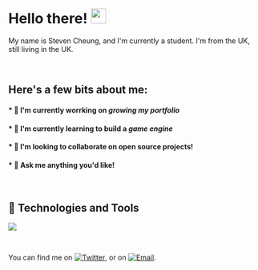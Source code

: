 # Hello there! <img src="https://raw.githubusercontent.com/StevenCheung87/StevenCheung87/master/wave.gif" width="30px">

My name is Steven Cheung, and I'm currently a student. I'm from the UK, still living in the UK. 


<br/>

## Here's a few bits about me:
#### * 🔭 I'm currently worrking on *growing my portfolio*
#### * 🌱 I'm currently learning to build a *game engine*
#### * 👯 I'm looking to collaborate on open source projects!
#### * 💬 Ask me anything you'd like!

<br/>

## 🔧 Technologies and Tools
![](https://img.shields.io/badge/OS-Window-blue-informational?style=flat&logo=data:image/svg%2bxml;base64,PHN2ZyByb2xlPSJpbWciIHZpZXdCb3g9IjAgMCAyNCAyNCIgeG1sbnM9Imh0dHA6Ly93d3cudzMub3JnLzIwMDAvc3ZnIj48dGl0bGU+V2luZG93czwvdGl0bGU+PHBhdGggZD0iTTAgMy40NDlMOS43NSAyLjF2OS40NTFIMG0xMC45NDktOS42MDJMMjQgMHYxMS40SDEwLjk0OU0wIDEyLjZoOS43NXY5LjQ1MUwwIDIwLjY5OU0xMC45NDkgMTIuNkgyNFYyNGwtMTIuOS0xLjgwMSIvPjwvc3ZnPg==)

<br/>

You can find me on [![Twitter][1.2]][1], or on [![Email][2.2]][2].


[1.2]: https://raw.githubusercontent.com/StevenCheung87/StevenCheung87/master/twitter.png
[2.2]: https://raw.githubusercontent.com/StevenCheung87/StevenCheung87/master/email.png

[1]: https://twitter.com/StevenC88221733
[2]: stevencheungcode@outlook.com
